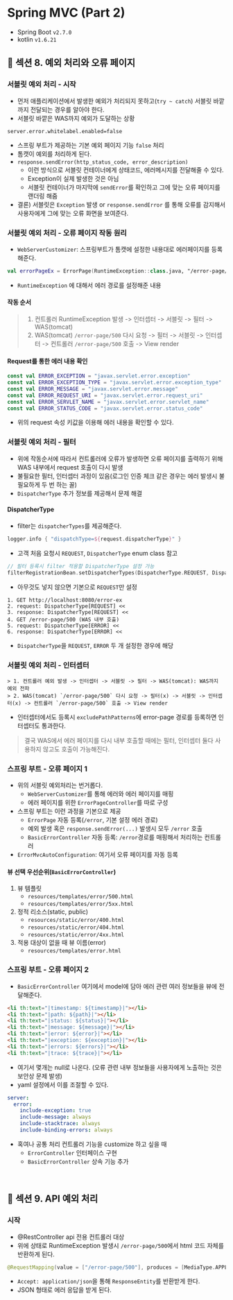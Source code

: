 # Spring MVC (Part 2)

- Spring Boot `v2.7.0`
- kotlin `v1.6.21`

## 📌 섹션 8. 예외 처리와 오류 페이지

### 서블릿 예외 처리 - 시작
- 먼저 애플리케이션에서 발생한 예외가 처리되지 못하고(`try ~ catch`) 서블릿 바깥까지 전달되는 경우를 알아야 한다.
- 서블릿 바깥은 WAS까지 예외가 도달하는 상황

```properties
server.error.whitelabel.enabled=false
```

- 스프링 부트가 제공하는 기본 예외 페이지 기능 `false` 처리
- 톰캣이 예외를 처리하게 된다.
- `response.sendError(http_status_code, error_description)`
  - 이런 방식으로 서블릿 컨테이너에게 상태코드, 에러메시지를 전달해줄 수 있다.
  - Exception이 실제 발생한 것은 아님
  - 서블릿 컨테이너가 마지막에 `sendError`를 확인하고 그에 맞는 오류 페이지를 랜더링 해줌
- 결론) 서블릿은 `Exception` 발생 or `response.sendError` 를 통해 오류를 감지해서 사용자에게 그에 맞는 오류 화면을 보여준다.

### 서블릿 예외 처리 - 오류 페이지 작동 원리
- `WebServerCustomizer`: 스프링부트가 톰캣에 설정한 내용대로 에러페이지를 등록해준다.
```kotlin
val errorPageEx = ErrorPage(RuntimeException::class.java, "/error-page/500")
```
- `RuntimeException` 에 대해서 에러 경로를 설정해준 내용

#### 작동 순서
> 1. 컨트롤러 RuntimeException 발생 -> 인터셉터 -> 서블릿 -> 필터 -> WAS(tomcat)  
> 2. WAS(tomcat) `/error-page/500` 다시 요청 -> 필터 -> 서블릿 -> 인터셉터 -> 컨트롤러 `/error-page/500` 호출 -> View render

#### Request를 통한 에러 내용 확인
```kotlin
const val ERROR_EXCEPTION = "javax.servlet.error.exception"
const val ERROR_EXCEPTION_TYPE = "javax.servlet.error.exception_type"
const val ERROR_MESSAGE = "javax.servlet.error.message"
const val ERROR_REQUEST_URI = "javax.servlet.error.request_uri"
const val ERROR_SERVLET_NAME = "javax.servlet.error.servlet_name"
const val ERROR_STATUS_CODE = "javax.servlet.error.status_code"
```
- 위의 request 속성 키값을 이용해 에러 내용을 확인할 수 있다.

### 서블릿 예외 처리 - 필터
- 위에 작동순서에 따라서 컨트롤러에 오류가 발생하면 오류 페이지를 출력하기 위해 WAS 내부에서 request 호출이 다시 발생
- 불필요한 필터, 인터셉터 과정이 있음(로그인 인증 체크 같은 경우는 에러 발생시 불필요하게 두 번 하는 꼴)
- `DispatcherType` 추가 정보를 제공해서 문제 해결

#### DispatcherType
- filter는 `dispatcherTypes`를 제공해준다.
```kotlin
logger.info { "dispatchType=${request.dispatcherType}" }
```
- 고객 처음 요청시 `REQUEST`, `DispatcherType` enum class 참고

```kotlin
// 필터 등록시 filter 적용할 DispatcherType 설정 가능
filterRegistrationBean.setDispatcherTypes(DispatcherType.REQUEST, DispatcherType.ERROR)
```
- 아무것도 넣지 않으면 기본으로 `REQUEST`만 설정

```text
1. GET http://localhost:8080/error-ex
2. request: DispatcherType[REQUEST] <<
3. response: DispatcherType[REQUEST] <<
4. GET /error-page/500 (WAS 내부 호출)
5. request: DispatcherType[ERROR] <<
6. response: DispatcherType[ERROR] <<
```
- `DispatcherType`을 `REQUEST`, `ERROR` 두 개 설정한 경우에 해당

### 서블릿 예외 처리 - 인터셉터
```text
> 1. 컨트롤러 예외 발생 -> 인터셉터 -> 서블릿 -> 필터 -> WAS(tomcat): WAS까지 예외 전파  
> 2. WAS(tomcat) `/error-page/500` 다시 요청 -> 필터(x) -> 서블릿 -> 인터셉터(x) -> 컨트롤러 `/error-page/500` 호출 -> View render
```
- 인터셉터에서도 등록시 `excludePathPatterns`에 error-page 경로를 등록하면 인터셉터도 통과한다. 

> 결국 WAS에서 에러 페이지를 다시 내부 호출할 때에는 필터, 인터셉터 둘다 사용하지 않고도 호출이 가능해진다.

### 스프링 부트 - 오류 페이지 1
- 위의 서블릿 예외처리는 번거롭다.
  - `WebServerCustomizer`를 통해 에러와 에러 페이지를 매핑
  - 에러 페이지를 위한 `ErrorPageController`를 따로 구성
- 스프링 부트는 이런 과정을 기본으로 제공
  - `ErrorPage` 자동 등록(`/error`, 기본 설정 에러 경로)
  - 예외 발생 혹은 `response.sendError(...)` 발생시 모두 `/error` 호출
  - `BasicErrorController` 자동 등록: `/error`경로를 매핑해서 처리하는 컨트롤러
- `ErrorMvcAutoConfiguration`: 여기서 오류 페이지를 자동 등록

#### 뷰 선택 우선순위(`BasicErrorController`)
1. 뷰 템플릿
   - `resources/templates/error/500.html`
   - `resources/templates/error/5xx.html`
2. 정적 리소스(static, public)
   - `resources/static/error/400.html`
   - `resources/static/error/404.html`
   - `resources/static/error/4xx.html`
3. 적용 대상이 없을 때 뷰 이름(error)
   - `resources/templates/error.html`

### 스프링 부트 - 오류 페이지 2
- `BasicErrorController` 여기에서 model에 담아 에러 관련 여러 정보들을 뷰에 전달해준다.
```html
<li th:text="|timestamp: ${timestamp}|"></li>
<li th:text="|path: ${path}|"></li>
<li th:text="|status: ${status}|"></li>
<li th:text="|message: ${message}|"></li>
<li th:text="|error: ${error}|"></li>
<li th:text="|exception: ${exception}|"></li>
<li th:text="|errors: ${errors}|"></li>
<li th:text="|trace: ${trace}|"></li>
```
- 여기서 몇개는 null로 나온다. (오류 관련 내부 정보들을 사용자에게 노출하는 것은 보안상 문제 발생)
- yaml 설정에서 이를 조절할 수 있다.
```yaml
server:
  error:
    include-exception: true
    include-message: always
    include-stacktrace: always
    include-binding-errors: always
```
- 혹여나 공통 처리 컨트롤러 기능을 customize 하고 싶을 때
  - `ErrorController` 인터페이스 구현
  - `BasicErrorController` 상속 기능 추가

<br>

## 📌 섹션 9. API 예외 처리

### 시작
- @RestController api 전용 컨트롤러 대상
- 위에 상태로 RuntimeException 발생시 `/error-page/500`에서 html 코드 자체를 반환하게 된다.
```kotlin
@RequestMapping(value = ["/error-page/500"], produces = [MediaType.APPLICATION_JSON_VALUE])
```
- `Accept: application/json`을 통해 `ResponseEntity`를 반환받게 한다.
- JSON 형태로 에러 응답을 받게 된다.